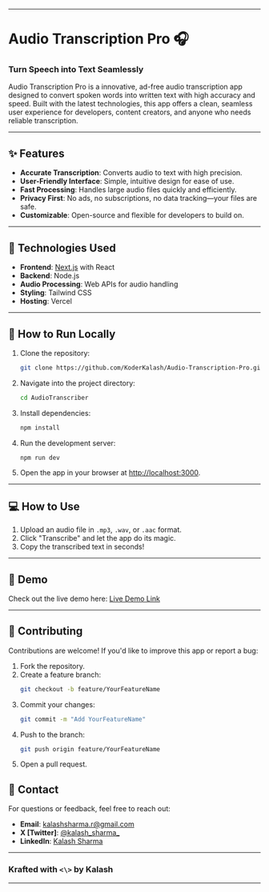 
---

# **Audio Transcription Pro** 🎧  
### **Turn Speech into Text Seamlessly**

Audio Transcription Pro is a innovative, ad-free audio transcription app designed to convert spoken words into written text with high accuracy and speed. Built with the latest technologies, this app offers a clean, seamless user experience for developers, content creators, and anyone who needs reliable transcription.

---

## **✨ Features**
- **Accurate Transcription**: Converts audio to text with high precision.  
- **User-Friendly Interface**: Simple, intuitive design for ease of use.  
- **Fast Processing**: Handles large audio files quickly and efficiently.  
- **Privacy First**: No ads, no subscriptions, no data tracking—your files are safe.  
- **Customizable**: Open-source and flexible for developers to build on.  

---

## **🚀 Technologies Used**
- **Frontend**: [Next.js](https://nextjs.org/) with React  
- **Backend**: Node.js  
- **Audio Processing**: Web APIs for audio handling  
- **Styling**: Tailwind CSS  
- **Hosting**: Vercel  

---

## **📂 How to Run Locally**
1. Clone the repository:
   ```bash
   git clone https://github.com/KoderKalash/Audio-Transcription-Pro.git
   ```
2. Navigate into the project directory:
   ```bash
   cd AudioTranscriber
   ```
3. Install dependencies:
   ```bash
   npm install
   ```
4. Run the development server:
   ```bash
   npm run dev
   ```
5. Open the app in your browser at [http://localhost:3000](http://localhost:3000).

---

## **💻 How to Use**
1. Upload an audio file in `.mp3`, `.wav`, or `.aac` format.  
2. Click "Transcribe" and let the app do its magic.  
3. Copy the transcribed text in seconds!  

---

## **🌟 Demo**
Check out the live demo here: [Live Demo Link](https://audio-transcription-pro.vercel.app/)

---

## **🤝 Contributing**
Contributions are welcome! If you'd like to improve this app or report a bug:  
1. Fork the repository.  
2. Create a feature branch:  
   ```bash
   git checkout -b feature/YourFeatureName
   ```
3. Commit your changes:  
   ```bash
   git commit -m "Add YourFeatureName"
   ```
4. Push to the branch:  
   ```bash
   git push origin feature/YourFeatureName
   ```
5. Open a pull request.


## **📧 Contact**
For questions or feedback, feel free to reach out:  
- **Email**: kalashsharma.r@gmail.com  
- **X [Twitter]**: [@kalash_sharma_](https://x.com/kalash_sharma_)  
- **LinkedIn**: [Kalash Sharma](https://www.linkedin.com/in/kalash-sharma/)  

---

### **Krafted with `<\>` by Kalash**

---
